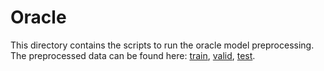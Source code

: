 # Oracle
This directory contains the scripts to run the oracle model preprocessing.
The preprocessed data can be found here: [train](https://danieldeutsch.s3.amazonaws.com/summarize/experiments/deutsch2019/v1.1/extractive-step/oracle/preprocessed/train.jsonl.gz), [valid](https://danieldeutsch.s3.amazonaws.com/summarize/experiments/deutsch2019/v1.1/extractive-step/oracle/preprocessed/valid.jsonl.gz), [test](https://danieldeutsch.s3.amazonaws.com/summarize/experiments/deutsch2019/v1.1/extractive-step/oracle/preprocessed/test.jsonl.gz).
